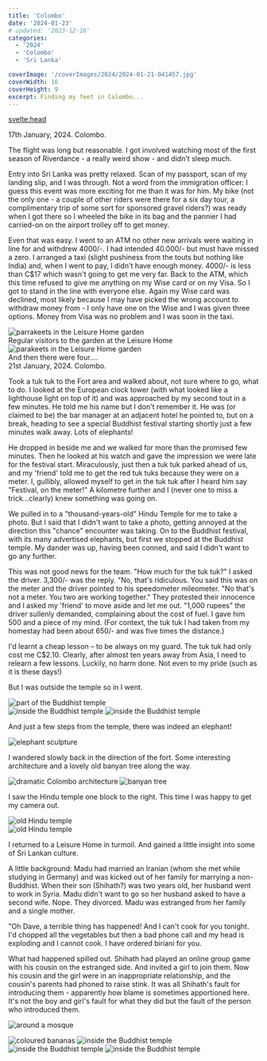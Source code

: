 ```yaml
---
title: 'Colombo'
date: '2024-01-23'
# updated: '2023-12-16'
categories:
  - '2024'
  - 'Colombo'
  - 'Sri Lanka'

coverImage: '/coverImages/2024/2024-01-21-041457.jpg'
coverWidth: 16
coverHeight: 9
excerpt: Finding my feet in Colombo...
---
```


<script>
	import Callout from '$lib/components/Callout.svelte'
</script>

<svelte:head>

<title>2024 Sri Lanka</title>
</svelte:head>

<section class="card">
  <div class="date">17th January, 2024. Colombo.</div>
  <p>The flight was long but reasonable. I got involved watching most of the first season of Riverdance - a really weird show - and didn't sleep much.</p>

  <p>Entry into Sri Lanka was pretty relaxed. Scan of my passport, scan of my landing slip, and I was through. Not a word from the immigration officer: I guess this event was more exciting for me than it was for him. My bike (not the only one - a couple of other riders were there for a six day tour, a complimentary trip of some sort for sponsored gravel riders?) was ready when I got there so I wheeled the bike in its bag and the pannier I had carried-on on the airport trolley off to get money.</p>

  <p>Even that was easy. I went to an ATM no other new arrivals were waiting in line for and withdrew 4000/-. I had intended 40.000/- but must have missed a zero. I arranged a taxi (slight pushiness from the touts but nothing like India) and, when I went to pay, I didn't have enough money. 4000/- is less than C$17 which wasn't going to get me very far. Back to the ATM, which this time refused to give me anything on my Wise card or on my Visa. So I got to stand in the line with everyone else. Again my Wise card was declined, most likely because I may have picked the wrong account to withdraw money from - I only have one on the Wise and I was given three options. Money from Visa was no problem and I was soon in the taxi.</p>
<img
src="/images/2024/01/2024-01-19-032757.jpg"
alt="parrakeets in the Leisure Home garden"
/>
<div class="caption">Regular visitors to the garden at the Leisure Home</div>
<img
src="/images/2024/01/2024-01-19-033722.jpg"
alt="parakeets in the Leisure Home garden"
/>
<div class="caption">And then there were four....</div>
<div class="date">21st January, 2024. Colombo.</div>
<p>Took a tuk tuk to the Fort area and walked about, not sure where to go, what to do. I looked at the European clock tower (with what looked like a lighthouse light on top of it) and was approached by my second tout in a few minutes. He told me his name but I don't remember it. He was (or claimed to be) the bar manager at an adjacent hotel he pointed to, but on a break, heading to see a special Buddhist festival starting shortly just a few minutes walk away. Lots of elephants!</p>
<p>He dropped in beside me and we walked for more than the promised few minutes. Then he looked at his watch and gave the impression we were late for the festival start. Miraculously, just then a tuk tuk parked ahead of us, and my 'friend' told me to get the red tuk tuks because they were on a meter. I, gullibly, allowed myself to get in the tuk tuk after I heard him say "Festival, on the meter!" A kilometre further and I (never one to miss a trick...clearly) knew something was going on.</p> 
<p>We pulled in to a "thousand-years-old" Hindu Temple for me to take a photo. But I said that I didn't want to take a photo, getting annoyed at the direction this "chance" encounter was taking. On to the Buddhist festival, with its many advertised elephants, but first we stopped at the Buddhist temple. My dander was up, having been conned, and said I didn't want to go any further.</p>
<p>This was not good news for the team. "How much for the tuk tuk?" I asked the driver. 3,300/- was the reply. "No, that's ridiculous. You said this was on the meter and the driver pointed to his speedometer mileometer. "No that's not a meter. You two are working together." They protested their innocence and I asked my 'friend' to move aside and let me out. "1,000 rupees" the driver sullenly demanded, complaining about the cost of fuel. I gave him 500 and a piece of my mind. (For context, the tuk tuk I had taken from my homestay had been about 650/- and was five times the distance.)</p> 
<p>I'd learnt a cheap lesson &ndash; to be always on my guard. The tuk tuk had only cost me C$2.10. Clearly, after almost ten years away from Asia, I need to relearn a few lessons. Luckily, no harm done. Not even to my pride (such as it is these days!)</p>
<p>But I was outside the temple so in I went.</p>
<div class="w-80">
  <img
    src="/images/2024/01/2024-01-21-040322.jpg"
    alt="part of the Buddhist temple"
  />
</div>
<img
  src="/images/2024/01/2024-01-21-040832.jpg"
  alt="inside the Buddhist temple"
/>
<img
  src="/images/2024/01/2024-01-21-041457.jpg"
  alt="inside the Buddhist temple"
/>
<p>And just a few steps from the temple, there was indeed an elephant!</p>
<img
  src="/images/2024/01/2024-01-21-041804.jpg"
  alt="elephant sculpture"
/>
<p>I wandered slowly back in the direction of the fort. Some interesting architecture and a lovely old banyan tree along the way.</p>
<img
  src="/images/2024/01/2024-01-21-043440.jpg"
  alt="dramatic Colombo architecture"
/>
<img
  src="/images/2024/01/2024-01-21-043610.jpg"
  alt="banyan tree"
/>
<p>I saw the Hindu temple one block to the right. This time I was happy to get my camera out.</p>
<div class="w-90">
  <img
    src="/images/2024/01/2024-01-21-045453.jpg"
    alt="old Hindu temple"
  />
</div>
<img
    src="/images/2024/01/2024-01-21-050059.jpg"
    alt="old Hindu temple"
  />
<p>I returned to a Leisure Home in turmoil. And gained a little insight into some of Sri Lankan culture.</p>
<Callout>A little background: Madu had married an Iranian (whom she met while studying in Germany) and was kicked out of her family for marrying a non-Buddhist. When their son (Shihath?) was two years old, her husband went to work in Syria. Madu didn't want to go so her husband asked to have a second wife. Nope. They divorced. Madu was estranged from her family and a single mother. </Callout>
<p>"Oh Dave, a terrible thing has happened! And I can't cook for you tonight. I'd chopped all the vegetables but then a bad phone call and my head is exploding and I cannot cook. I have ordered biriani for you.</p>
<p>What had happened spilled out. Shihath had played an online group game with his cousin on the estranged side. And invited a girl to join them. Now his cousin and the girl were in an inappropriate relationship, and the cousin's parents had phoned to raise stink. It was all Shihath's fault for introducing them - apparently how blame is sometimes apportioned here. It's not the boy and girl's fault for what they did but the fault of the person who introduced them.</p>
<!-- <p>Shitath had a slight friendship (which Madu had forbidden) with one of his cousins on the estranged side. He also invited a girl to play group online games with them both. Just the once. But then he didn't hear from his friend for a few months and didn't know his friend had struck up a friendship with the girl. Who was "not a good girl, disrespects her parents, and has had lots of boyfriends, taking their money." Now the boy had entertained the girl in his parent's house while they were out. A big no-no. Now the parent's had called Madu to blame her (or her son, this was a little unclear)</p> -->
<img
src="/lib/images/2024/01/P1000470.jpg"
alt="around a mosque"
/>

<img
src="/lib/images/2024/01/P1000473.jpg"
alt="coloured bananas"
/>
<img
src="/images/2024/01/P1000480.jpg"
alt="inside the Buddhist temple"
/>
<img
src="/images/2024/01/P1000472.jpg"
alt="inside the Buddhist temple"
/>
<img
src="/images/2024/01/P1000475.jpg"
alt="inside the Buddhist temple"
/>

</section>

<!-- <style>
  .caption {
    margin-top: -1.5em;
  }
  p {
    margin: 0;
    margin-top: 0.5em;
  }

  picture + p {
    margin-top: -0.5em;
  }

</style> -->
